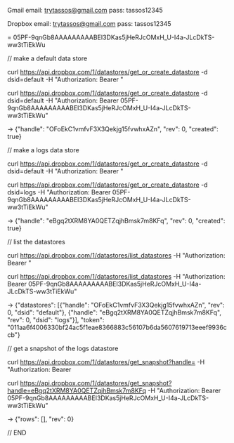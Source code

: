 
Gmail
email: trytassos@gmail.com
pass: tassos12345

Dropbox
email: trytassos@gmail.com
pass: tassos12345



<YOUR-ACCESS-TOKEN> = 05PF-9qnGb8AAAAAAAAABEI3DKas5jHeRJcOMxH_U-I4a-JLcDkTS-ww3tTiEkWu


// make a default data store

curl https://api.dropbox.com/1/datastores/get_or_create_datastore -d dsid=default -H "Authorization: Bearer <YOUR-ACCESS-TOKEN>"

curl https://api.dropbox.com/1/datastores/get_or_create_datastore -d dsid=default -H "Authorization: Bearer 05PF-9qnGb8AAAAAAAAABEI3DKas5jHeRJcOMxH_U-I4a-JLcDkTS-ww3tTiEkWu"

-> {"handle": "OFoEkC1vmfvF3X3Qekjg15fvwhxAZn", "rev": 0, "created": true}


// make a logs data store

curl https://api.dropbox.com/1/datastores/get_or_create_datastore -d dsid=default -H "Authorization: Bearer <YOUR-ACCESS-TOKEN>"

curl https://api.dropbox.com/1/datastores/get_or_create_datastore -d dsid=logs -H "Authorization: Bearer 05PF-9qnGb8AAAAAAAAABEI3DKas5jHeRJcOMxH_U-I4a-JLcDkTS-ww3tTiEkWu"

-> {"handle": "eBgq2tXRM8YA0QETZqjhBmsk7m8KFq", "rev": 0, "created": true}


// list the datastores

curl https://api.dropbox.com/1/datastores/list_datastores -H "Authorization: Bearer <YOUR-ACCESS-TOKEN>"

curl https://api.dropbox.com/1/datastores/list_datastores -H "Authorization: Bearer 05PF-9qnGb8AAAAAAAAABEI3DKas5jHeRJcOMxH_U-I4a-JLcDkTS-ww3tTiEkWu"

-> {"datastores": [{"handle": "OFoEkC1vmfvF3X3Qekjg15fvwhxAZn", "rev": 0, "dsid": "default"}, {"handle": "eBgq2tXRM8YA0QETZqjhBmsk7m8KFq", "rev": 0, "dsid": "logs"}], "token": "011aa6f4006330bf24ac5f1eae8366883c56107b6da5607619713eeef9936ccb"}


// get a snapshot of the logs datastore

curl https://api.dropbox.com/1/datastores/get_snapshot?handle=<DATASTORE-HANDLE> -H "Authorization: Bearer <YOUR-ACCESS-TOKEN>

curl https://api.dropbox.com/1/datastores/get_snapshot?handle=eBgq2tXRM8YA0QETZqjhBmsk7m8KFq -H "Authorization: Bearer 05PF-9qnGb8AAAAAAAAABEI3DKas5jHeRJcOMxH_U-I4a-JLcDkTS-ww3tTiEkWu"

-> {"rows": [], "rev": 0}


// END